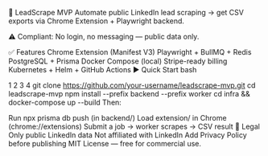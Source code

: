 


🚀 LeadScrape MVP
Automate public LinkedIn lead scraping → get CSV exports via Chrome Extension + Playwright backend.

⚠️ Compliant: No login, no messaging — public data only.

✅ Features
Chrome Extension (Manifest V3)
Playwright + BullMQ + Redis
PostgreSQL + Prisma
Docker Compose (local)
Stripe-ready billing
Kubernetes + Helm + GitHub Actions
▶️ Quick Start
bash


1
2
3
4
git clone https://github.com/your-username/leadscrape-mvp.git
cd leadscrape-mvp
npm install --prefix backend --prefix worker
cd infra && docker-compose up --build
Then:

Run npx prisma db push (in backend/)
Load extension/ in Chrome (chrome://extensions)
Submit a job → worker scrapes → CSV result
📜 Legal
Only public LinkedIn data
Not affiliated with LinkedIn
Add Privacy Policy before publishing
MIT License — free for commercial use.


